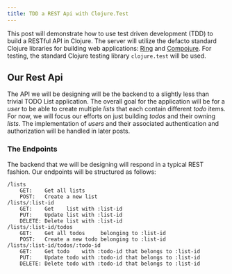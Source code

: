 ```yaml
---
title: TDD a REST Api with Clojure.Test
---
```


This post will demonstrate how to use test driven development (TDD) to build
a RESTful API in Clojure. The server will utilize the defacto standard Clojure
libraries for building web applications: [Ring][1] and [Compojure][2]. For testing, the
standard Clojure testing library `clojure.test` will be used.

Our Rest Api
---------------

The API we will be designing will be the backend to a slightly less than trivial TODO
List application. The overall goal for the application will be for a *user* to be able
to create multiple *lists* that each contain different *todo* items. For now, we will
focus our efforts on just building *todos* and their owning *lists*. The implementation
of *users* and their associated authentication and authorization will be handled in
later posts.

### The Endpoints

The backend that we will be designing will respond in a typical REST fashion.
Our endpoints will be structured as follows:

```
/lists
    GET:    Get all lists
    POST:   Create a new list
/lists/:list-id
    GET:    Get    list with :list-id
    PUT:    Update list with :list-id
    DELETE: Delete list with :list-id
/lists/:list-id/todos
    GET:    Get all todos     belonging to :list-id
    POST:   Create a new todo belonging to :list-id
/lists/:list-id/todos/:todo-id
    GET:    Get todo    with :todo-id that belongs to :list-id
    PUT:    Update todo with :todo-id that belongs to :list-id
    DELETE: Delete todo with :todo-id that belongs to :list-id
```

[1]: https://github.com/ring-clojure/ring
[2]: https://github.com/weavejester/compojure

